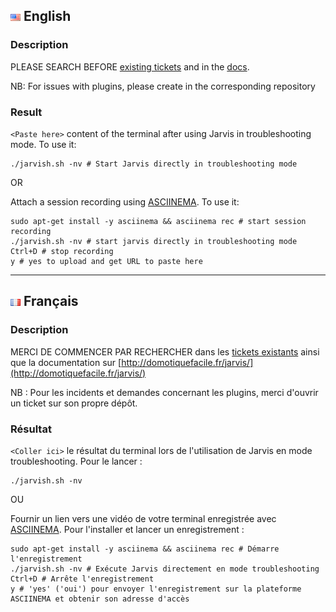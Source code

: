 ## ![English][English] English
>
### Description

PLEASE SEARCH BEFORE [existing tickets](https://github.com/alexylem/jarvis/issues?utf8=%E2%9C%93&q=is%3Aissue) and in the [docs](http://domotiquefacile.fr/jarvis/).

NB: For issues with plugins, please create in the corresponding repository


### Result
`<Paste here>` content of the terminal after using Jarvis in troubleshooting mode.
To use it:
```shell
./jarvish.sh -nv # Start Jarvis directly in troubleshooting mode
```

OR

Attach a session recording using [ASCIINEMA](https://asciinema.org/).
To use it:
```shell
sudo apt-get install -y asciinema && asciinema rec # start session recording
./jarvish.sh -nv # start jarvis directly in troubleshooting mode
Ctrl+D # stop recording
y # yes to upload and get URL to paste here
```

---


## ![French][French] Français
### Description

MERCI DE COMMENCER PAR RECHERCHER dans les [tickets existants](https://github.com/alexylem/jarvis/issues?utf8=%E2%9C%93&q=is%3Aissue) ainsi que la documentation sur [http://domotiquefacile.fr/jarvis/](http://domotiquefacile.fr/jarvis/)

NB : Pour les incidents et demandes concernant les plugins, merci d'ouvrir un ticket sur son propre dépôt.


### Résultat
`<Coller ici>` le résultat du terminal lors de l'utilisation de Jarvis en mode troubleshooting.
Pour le lancer :
```shell
./jarvish.sh -nv
```


OU



Fournir un lien vers une vidéo de votre terminal enregistrée avec [ASCIINEMA](https://asciinema.org/).
Pour l'installer et lancer un enregistrement :
```shell
sudo apt-get install -y asciinema && asciinema rec # Démarre l'enregistrement
./jarvish.sh -nv # Exécute Jarvis directement en mode troubleshooting
Ctrl+D # Arrête l'enregistrement
y # 'yes' ('oui') pour envoyer l'enregistrement sur la plateforme ASCIINEMA et obtenir son adresse d'accès
```


[English]: /imgs/flags/us.png "English"
[French]: /imgs/flags/fr.png "French"
